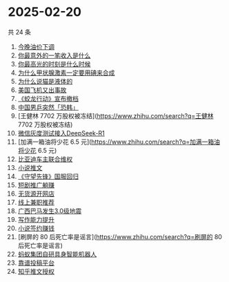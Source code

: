 # 2025-02-20

共 24 条

<!-- BEGIN ZHIHUSEARCH -->
<!-- 最后更新时间 Thu Feb 20 2025 18:23:12 GMT+0800 (China Standard Time) -->
1. [今晚油价下调](https://www.zhihu.com/search?q=今晚油价下调)
1. [你最意外的一笔收入是什么](https://www.zhihu.com/search?q=你最意外的一笔收入是什么)
1. [你最高光的时刻是什么时候](https://www.zhihu.com/search?q=你最高光的时刻是什么时候)
1. [为什么甲状腺激素一定要用碘来合成](https://www.zhihu.com/search?q=为什么甲状腺激素一定要用碘来合成)
1. [为什么说猫是液体的](https://www.zhihu.com/search?q=为什么说猫是液体的)
1. [美国飞机又出事故](https://www.zhihu.com/search?q=美国飞机又出事故)
1. [《蛟龙行动》宣布撤档](https://www.zhihu.com/search?q=《蛟龙行动》宣布撤档)
1. [中国男乒突然「恐韩」](https://www.zhihu.com/search?q=中国男乒突然「恐韩」)
1. [王健林 7702 万股权被冻结](https://www.zhihu.com/search?q=王健林 7702 万股权被冻结)
1. [微信灰度测试接入DeepSeek-R1](https://www.zhihu.com/search?q=微信灰度测试接入DeepSeek-R1)
1. [加满一箱油将少花 6.5 元](https://www.zhihu.com/search?q=加满一箱油将少花 6.5 元)
1. [比亚迪车主联合维权](https://www.zhihu.com/search?q=比亚迪车主联合维权)
1. [小说推文](https://www.zhihu.com/search?q=小说推文)
1. [《守望先锋》国服回归](https://www.zhihu.com/search?q=《守望先锋》国服回归)
1. [短剧推广躺赚](https://www.zhihu.com/search?q=短剧推广躺赚)
1. [无货源开网店](https://www.zhihu.com/search?q=无货源开网店)
1. [线上兼职推荐](https://www.zhihu.com/search?q=线上兼职推荐)
1. [广西巴马发生3.0级地震](https://www.zhihu.com/search?q=广西巴马发生3.0级地震)
1. [写作能力提升](https://www.zhihu.com/search?q=写作能力提升)
1. [小说签约赚钱](https://www.zhihu.com/search?q=小说签约赚钱)
1. [刷屏的 80 后死亡率是谣言](https://www.zhihu.com/search?q=刷屏的 80 后死亡率是谣言)
1. [蚂蚁集团自研具身智能机器人](https://www.zhihu.com/search?q=蚂蚁集团自研具身智能机器人)
1. [靠谱投稿平台](https://www.zhihu.com/search?q=靠谱投稿平台)
1. [知乎推文授权](https://www.zhihu.com/search?q=知乎推文授权)
<!-- END ZHIHUSEARCH -->
